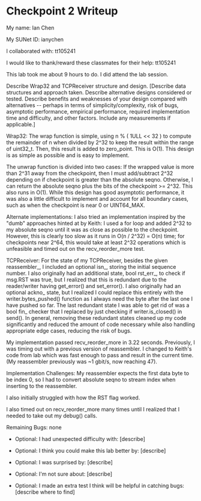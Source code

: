 Checkpoint 2 Writeup
====================

My name: Ian Chen

My SUNet ID: ianychen

I collaborated with: tt105241

I would like to thank/reward these classmates for their help: tt105241

This lab took me about 9 hours to do. I did attend the lab session.

Describe Wrap32 and TCPReceiver structure and design. [Describe data
structures and approach taken. Describe alternative designs considered
or tested.  Describe benefits and weaknesses of your design compared
with alternatives -- perhaps in terms of simplicity/complexity, risk
of bugs, asymptotic performance, empirical performance, required
implementation time and difficulty, and other factors. Include any
measurements if applicable.]

Wrap32:
The wrap function is simple, using n % ( 1ULL << 32 ) to compute the 
remainder of n when divided by 2^32 to keep the result within the range
of uint32_t. Then, this result is added to zero_point. This is O(1). 
This design is as simple as possible and is easy to implement.

The unwrap function is divided into two cases:
If the wrapped value is more than 2^31 away from the checkpoint, then
I must add/subtract 2^32 depending on if checkpoint is greater than the
absolute seqno. Otherwise, I can return the absolute seqno plus the 
bits of the checkpoint >= 2^32. This also runs in O(1). While this 
design has good asymptotic performance, it was also a little difficult 
to implement and account for all boundary cases, such as when the checkpoint
is near 0 or UINT64_MAX.

Alternate implementations: I also tried an implementation inspired by the
"dumb" approaches hinted at by Keith: I used a for loop and added 2^32 
to my absolute seqno until it was as close as possible to the checkpoint. 
However, this is clearly too slow as it runs in O(n / 2^32) = O(n) time;
for checkpoints near 2^64, this would take at least 2^32 operations which 
is unfeasible and timed out on the recv_reorder_more test.

TCPReceiver:
For the state of my TCPReceiver, besides the given reassembler_, I
included an optional<Wrap32> isn_, storing the initial sequence number.
I also originally had an additional state, bool rst_err_, to check 
if msg.RST was true, but I realized that this is redundant due to the 
reader/writer having get_error() and set_error(). I also originally had
an optional<Wrap32> ackno_ state, but I realized I could replace this 
entirely with the writer.bytes_pushed() function as I always need the
byte after the last one I have pushed so far. The last redundant state 
I was able to get rid of was a bool fin_ checker that I replaced by 
just checking if writer.is_closed() in send(). In general, removing
these redundant states cleaned up my code significantly and reduced
the amount of code necessary while also handling appropriate edge cases,
reducing the risk of bugs.

My implementation passed recv_reorder_more in 3.22 seconds. Previously,
I was timing out with a previous version of reassembler. I changed to 
Keith's code from lab which was fast enough to pass and result in the 
current time. (My reassembler previously was ~1 gbit/s, now reaching 47).


Implementation Challenges:
My reassembler expects the first data byte to be index 0, so I had to convert
absolute seqno to stream index when inserting to the reassembler.

I also initially struggled with how the RST flag worked.

I also timed out on recv_reorder_more many times until I realized that I 
needed to take out my debug() calls.

Remaining Bugs:
none

- Optional: I had unexpected difficulty with: [describe]

- Optional: I think you could make this lab better by: [describe]

- Optional: I was surprised by: [describe]

- Optional: I'm not sure about: [describe]

- Optional: I made an extra test I think will be helpful in catching bugs: [describe where to find]
